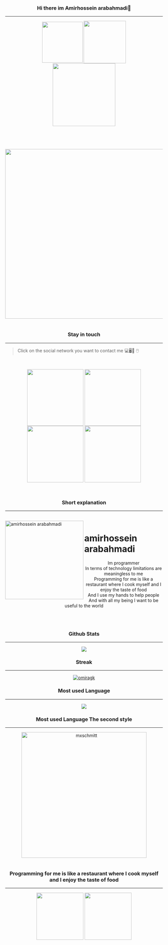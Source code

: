 <div align="center">
 
### Hi there im Amirhossein arabahmadi👋
___

<!DOCTYPE html>
 
<html>

<head>

<meta charset="UTF-8">

<meta name="viewport" content="width=device-width, initial-scale=1">
  
</head>

 
 
<header>
 
 
<a href="https://github.com/amirdecoder">
<img align="center" width="130" src="https://komarev.com/ghpvc/?username=amirdecoder&color=ff0000"></a>
<a href="https://github.com/amirdecoder">
<img align="center" width="135" src="https://img.shields.io/static/v1?label=amirdecoder&message=%E2%9D%A4&logo=GitHub&color=ff0000"></a>
 <br>
 <a href="https://github.com/amirdecoder">
<img align="center" width="200" src="https://s21.picofile.com/file/8443594734/icons8_github_500_1_.png"></a>
 
</div>

 <br>
 
 
<div align="center"> 
 <a href="https://github.com/amirdecoder">
 <img align="center" width="540" src="https://github-profile-trophy.vercel.app/?username=amirdecoder&column=3&margin-w=15&margin-h=15"></a>
 </div>
 
 
 </header>
 
 
 <br>

 
<div align="center"> 
 
 ### Stay in touch
 
 </div>
 
 ___
 
 > Click on the social network you want to contact me 💻🖥️📱 🖱️
 
 <br>
 
<div align="center"> 
 
<a href="https://t.me/amirdecoder"><img align="center" width="180"  src="https://s20.picofile.com/file/8443594642/icons8_telegram_app_500.png"></a>
<a href="https://instagram.com/amirdecoder"><img align="center" width="180" src="https://s21.picofile.com/file/8443594650/icons8_instagram_500.png"></a>
<a href="https://wa.me/message/D3VOL2BRUSPIE1"><img align="center" width="180" src="https://s20.picofile.com/file/8443594676/icons8_whatsapp_500.png"></a>
<a href="http://discord.gg/T4JytppwT8"><img align="center" width="180" src="https://s21.picofile.com/file/8443594684/icons8_discord_500.png"></a>
 
</div>
 <br>

 
<div align="center"> 
 
### Short explanation
 
</div> 
 
___

<main>
 
 
<br>
<a href="https://github.com/amirdecoder/Amirhossein_arabahmadi">
<img align="left" alt="amirhossein arabahmadi" width="250" src="https://avatars.githubusercontent.com/u/121059574?v=4"></a>

<h1>
amirhossein arabahmadi
</h1>
  <div align="center">
<p> Im programmer<br>
In terms of technology limitations are meaningless to me<br>
Programming for me is like a restaurant where I cook myself and I enjoy the taste of food<br>
And I use my hands to help people<br>
And with all my being I want to be useful to the world<br>
</p>
 <br>
 <br>
</div>
 
 </main>

<div align="center"> 
 
### Github Stats
 
 
</div> 
 
___
 
 
<div align="center"> 

<a href="https://github.com/amirdecoder">
<img align="center" src="https://github-readme-stats.vercel.app/api?username=amirdecoder&show_icons=true&count_private=true&include_all_commits=true" /></a>
 
</div>

<div align="center"> 
 
 ### Streak
 
 
</div> 
 
 ___
 
 
<div align="center"> 

<a href="https://github.com/amirdecoder">
<img align="center" src="https://github-readme-streak-stats.herokuapp.com/?user=amirdecoder&" alt="omiragk" /></a>
 
 
</div> 

 
<div align="center"> 
 
### Most used Language
 
</div> 
 
___

 
<div align="center"> 
 
<a href="https://github.com/amirdecoder">
<img align="center" src="https://github-readme-stats.vercel.app/api/top-langs/?username=amirdecoder"></a>

</div> 
 
<div align="center"> 
 
### Most used Language The second style
  
<div align="center"> 
 
___

 
<div align="center"> 
 
<a href="https://github.com/amirdecoder">
<img align="center" width="400" src="https://github-readme-stats.vercel.app/api/top-langs/?username=amirdecoder&layout=compact&hide=html" alt="mxschmitt" /></a>
 
</div> 
 
<br>

<footer>
 
### Programming for me is like a restaurant where I cook myself and I enjoy the taste of food
___

 <div align="center">
  <a href="https://github.com/amirdecoder">
<img align="center" width="150" src="https://img.icons8.com/clouds/500/000000/inspect-code.png"></a>
  <a href="https://github.com/amirdecoder">
<img align="center" width="150" src="https://img.icons8.com/clouds/500/000000/hamburger.pn"></a>
  <div>

</footer>

</html>
